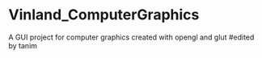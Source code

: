 # Vinland_ComputerGraphics
A GUI project for computer graphics created with opengl and glut
#edited by tanim